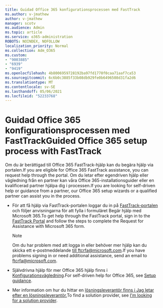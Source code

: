 ```yaml
---
title: Guidad Office 365 konfigurationsprocessen med FastTrack
ms.author: v-jmathew
author: v-jmathew
manager: scotv
ms.audience: Admin
ms.topic: article
ms.service: o365-administration
ROBOTS: NOINDEX, NOFOLLOW
localization_priority: Normal
ms.collection: Adm_O365
ms.custom:
- "9003885"
- "6939"
- "9419"
ms.openlocfilehash: 4b8006959728192ba97fd1770f0caa71aaf7ca53
ms.sourcegitcommit: 6c6b0c3885f33b08db929fe0b6496508d31fa2d6
ms.translationtype: MT
ms.contentlocale: sv-SE
ms.lasthandoff: 05/06/2021
ms.locfileid: "52233768"
---
```

# <a name="guided-office-365-setup-process-with-fasttrack"></a><span data-ttu-id="48ddd-102">Guidad Office 365 konfigurationsprocessen med FastTrack</span><span class="sxs-lookup"><span data-stu-id="48ddd-102">Guided Office 365 setup process with FastTrack</span></span>

<span data-ttu-id="48ddd-103">Om du är berättigad till Office 365 FastTrack-hjälp kan du begära hjälp via portalen.</span><span class="sxs-lookup"><span data-stu-id="48ddd-103">If you are eligible for Office 365 FastTrack assistance, you can request help through the portal.</span></span> <span data-ttu-id="48ddd-104">Om du letar efter egendriven hjälp eller vägledning från en partner kan våra Office 365-installationsguider eller en kvalificerad partner hjälpa dig i processen.</span><span class="sxs-lookup"><span data-stu-id="48ddd-104">If you are looking for self-driven help or guidance from a partner, our Office 365 setup wizards or a qualified partner can assist you in the process.</span></span>

- <span data-ttu-id="48ddd-105">För att få hjälp via FastTrack-portalen loggar du in på [FastTrack-portalen](https://go.microsoft.com/fwlink/?linkid=2125443) och följer anvisningarna för att fylla i formuläret Begär hjälp med Microsoft 365.</span><span class="sxs-lookup"><span data-stu-id="48ddd-105">To get help through the FastTrack portal, sign in to the [FastTrack Portal](https://go.microsoft.com/fwlink/?linkid=2125443) and follow the steps to complete the Request for Assistance with Microsoft 365 form.</span></span>

    > [!NOTE]
    > <span data-ttu-id="48ddd-106">Om du har problem med att logga in eller behöver mer hjälp kan du skicka ett e-postmeddelande [till ftcrfa@microsoft.com](mailto:ftcrfa@microsoft.com).</span><span class="sxs-lookup"><span data-stu-id="48ddd-106">If you have problems signing in or need additional assistance, send an email to [ftcrfa@microsoft.com](mailto:ftcrfa@microsoft.com).</span></span>

- <span data-ttu-id="48ddd-107">Självdrivna hjälp för mer Office 365 hjälp finns i [Konfigurationsvägledning](https://go.microsoft.com/fwlink/?linkid=2125827).</span><span class="sxs-lookup"><span data-stu-id="48ddd-107">For self-driven help for Office 365, see [Setup guidance](https://go.microsoft.com/fwlink/?linkid=2125827).</span></span>
- <span data-ttu-id="48ddd-108">Mer information om hur du hittar en [lösningsleverantör finns i Jag letar efter en lösningsleverantör.](https://go.microsoft.com/fwlink/?linkid=2125918)</span><span class="sxs-lookup"><span data-stu-id="48ddd-108">To find a solution provider, see [I'm looking for a solution provider](https://go.microsoft.com/fwlink/?linkid=2125918).</span></span>